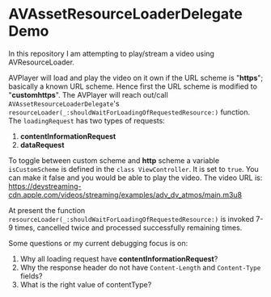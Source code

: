 # AVAssetResourceLoaderDelegate Demo

In this repository I am attempting to play/stream a video using AVResourceLoader.

AVPlayer will load and play the video on it own if the URL scheme is "**https**"; basically a known URL scheme. Hence first the URL scheme is modified to "**customhttps**". The AVPlayer will reach out/call `AVAssetResourceLoaderDelegate`'s `resourceLoader(_:shouldWaitForLoadingOfRequestedResource:)` function.
The `loadingRequest` has two types of requests:
1. **contentInformationRequest** 
2. **dataRequest**

To toggle between custom scheme and **http** scheme a variable `isCustomScheme` is defined in the `class ViewController`. It is set to `true`. You can make it false and you would be able to play the video. 
The video URL is: https://devstreaming-cdn.apple.com/videos/streaming/examples/adv_dv_atmos/main.m3u8 

At present the function  `resourceLoader(_:shouldWaitForLoadingOfRequestedResource:)` is invoked 7-9 times, cancelled twice and processed successfully remaining times. 

Some questions or my current debugging focus is on:
1. Why all loading request have **contentInformationRequest**?
2. Why the response header do not have `Content-Length` and `Content-Type` fields?
3. What is the right value of contentType?